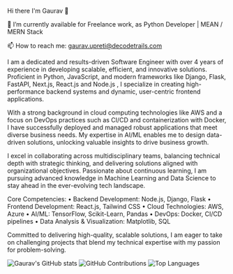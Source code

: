 Hi there I'm Gaurav 👋

🔭 I’m currently available for Freelance work, as Python Developer | MEAN / MERN Stack

📫 How to reach me: gaurav.upreti@decodetrails.com

I am a dedicated and results-driven Software Engineer with over 4 years of experience in developing scalable, efficient, and innovative solutions. Proficient in Python, JavaScript, and modern frameworks like Django, Flask, FastAPI, Next.js, React.js and Node.js , I specialize in creating high-performance backend systems and dynamic, user-centric frontend applications.

With a strong background in cloud computing technologies like AWS and a focus on DevOps practices such as CI/CD and containerization with Docker, I have successfully deployed and managed robust applications that meet diverse business needs. My expertise in AI/ML enables me to design data-driven solutions, unlocking valuable insights to drive business growth.

I excel in collaborating across multidisciplinary teams, balancing technical depth with strategic thinking, and delivering solutions aligned with organizational objectives. Passionate about continuous learning, I am pursuing advanced knowledge in Machine Learning and Data Science to stay ahead in the ever-evolving tech landscape.

Core Competencies:
	•	Backend Development: Node.js, Django, Flask
	•	Frontend Development: React.js, Tailwind CSS
	•	Cloud Technologies: AWS, Azure
	•	AI/ML: TensorFlow, Scikit-Learn, Pandas
	•	DevOps: Docker, CI/CD pipelines
	•	Data Analysis & Visualization: Matplotlib, SQL

Committed to delivering high-quality, scalable solutions, I am eager to take on challenging projects that blend my technical expertise with my passion for problem-solving.


![Gaurav's GitHub stats](https://github-readme-stats.vercel.app/api?username=gauravupreti0&theme=transparent&show_icons=true&layout=compact) 
![GitHub Contributions](https://github-readme-streak-stats.herokuapp.com/?user=gauravupreti0&theme=transparent&layout=compact)
![Top Languages](https://github-readme-stats.vercel.app/api/top-langs/?username=gauravupreti0&layout=compact&theme=transparent)

